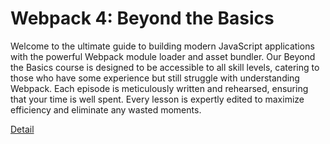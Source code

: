 # Webpack 4: Beyond the Basics

Welcome to the ultimate guide to building modern JavaScript applications with the powerful Webpack module loader and asset bundler. Our Beyond the Basics course is designed to be accessible to all skill levels, catering to those who have some experience but still struggle with understanding Webpack. Each episode is meticulously written and rehearsed, ensuring that your time is well spent. Every lesson is expertly edited to maximize efficiency and eliminate any wasted moments. 

[Detail](https://eduitfree.com/courses/webpack-4-beyond-the-basics)